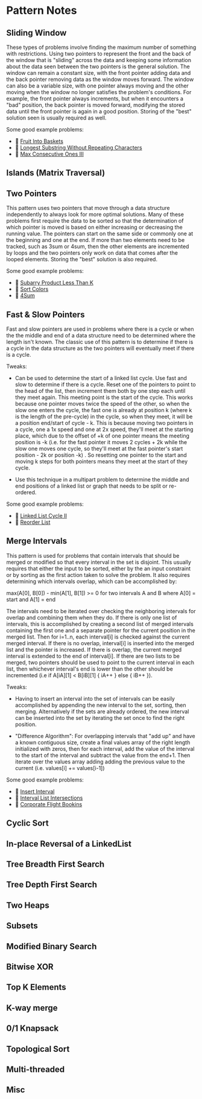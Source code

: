 # Pattern Notes

## Sliding Window

These types of problems involve finding the maximum number of something with restrictions. Using
two pointers to represent the front and the back of the window that is "sliding" across the data
and keeping some information about the data seen between the two pointers is the general solution.
The window can remain a constant size, with the front pointer adding data and the back pointer
removing data as the window moves forward. The window can also be a variable size, with one pointer
always moving and the other moving when the window no longer satisfies the problem's conditions.
For example, the front pointer always increments, but when it encounters a "bad" position, the back
pointer is moved forward, modifying the stored data until the front pointer is again in a good
position. Storing of the "best" solution seen is usually required as well.

Some good example problems:

- 🌼 [Fruit Into Baskets](https://leetcode.com/problems/fruit-into-baskets/)
- 🌼 [Longest Substring Without Repeating Characters](https://leetcode.com/problems/longest-substring-without-repeating-characters/)
- 🌼 [Max Consecutive Ones III](https://leetcode.com/problems/max-consecutive-ones-iii/)


## Islands (Matrix Traversal)


## Two Pointers

This pattern uses two pointers that move through a data structure independently to always look for
more optimal solutions. Many of these problems first require the data to be sorted so that the
determination of which pointer is moved is based on either increasing or decreasing the running
value. The pointers can start on the same side or commonly one at the beginning and one at the end.
If more than two elements need to be tracked, such as 3sum or 4sum, then the other elements are
incremented by loops and the two pointers only work on data that comes after the looped elements.
Storing the "best" solution is also required.

Some good example problems:

- 🌼 [Subarry Product Less Than K](https://leetcode.com/problems/subarray-product-less-than-k/)
- 🌼 [Sort Colors](https://leetcode.com/problems/sort-colors/)
- 🌼 [4Sum](https://leetcode.com/problems/4sum/)


## Fast & Slow Pointers

Fast and slow pointers are used in problems where there is a cycle or when the the middle and
end of a data structure need to be determined where the length isn't known. The classic use of this
pattern is to determine if there is a cycle in the data structure as the two pointers will
eventually meet if there is a cycle.

Tweaks:

- Can be used to determine the start of a linked list cycle. Use fast and slow to determine if
  there is a cycle. Reset one of the pointers to point to the head of the list, then increment
  them both by one step each until they meet again. This meeting point is the start of the cycle.
  This works because one pointer moves twice the speed of the other, so when the slow one enters
  the cycle, the fast one is already at position k (where k is the length of the pre-cycle) in the
  cycle, so when they meet, it will be a position end/start of cycle - k. This is because moving
  two pointers in a cycle, one a 1x speed and one at 2x speed, they'll meet at the starting place,
  which due to the offset of +k of one pointer means the meeting position is -k (i.e. for the fast
  pointer it moves 2 cycles + 2k while the slow one moves one cycle, so they'll meet at the fast
  pointer's start position - 2k or position -k) . So resetting one pointer to the start and moving
  k steps for both pointers means they meet at the start of they cycle.

- Use this technique in a multipart problem to determine the middle and end positions of a linked
  list or graph that needs to be split or re-ordered.
  
Some good example problems:

- 🌼 [Linked List Cycle II](https://leetcode.com/problems/linked-list-cycle-ii/)
- 🌼 [Reorder List](https://leetcode.com/problems/reorder-list/)


## Merge Intervals

This pattern is used for problems that contain intervals that should be merged or modified so that
every interval in the set is disjoint. This usually requires that either the input to be sorted,
either by the an input constraint or by sorting as the first action taken to solve the problem. It
also requires determining which intervals overlap, which can be accomplished by:

 max(A[0], B[0]) - min(A[1], B[1]) >= 0 for two intervals A and B where A[0] = start and A[1] = end

The intervals need to be iterated over checking the neighboring intervals for overlap and combining
them when they do. If there is only one list of intervals, this is accomplished by creating a
second list of merged intervals containing the first one and a separate pointer for the current
position in the merged list. Then for i=1..n, each interval[i] is checked against the current
merged interval. If there is no overlap, interval[i] is inserted into the merged list and the
pointer is increased. If there is overlap, the current merged interval is extended to the end of
interval[i]. If there are two lists to be merged, two pointers should be used to point to the
current interval in each list, then whichever interval's end is lower than the other should be
incremented (i.e if A[iA][1] < B[iB][1] { iA++ } else { iB++ }).

Tweaks:

- Having to insert an interval into the set of intervals can be easily accomplished by appending
  the new interval to the set, sorting, then merging. Alternatively if the sets are already
  ordered, the new interval can be inserted into the set by iterating the set once to find the
  right position.
  
- "Difference Algorithm": For overlapping intervals that "add up" and have a known contiguous size,
  create a final values array of the right length initialized with zeros, then for each interval,
  add the value of the interval to the start of the interval and subtract the value from the end+1.
  Then iterate over the values array adding adding the previous value to the current (i.e.
  values[i] += values[i-1])

Some good example problems:

- 🌼 [Insert Interval](https://leetcode.com/problems/insert-interval/)
- 🌼 [Interval List Intersections](https://leetcode.com/problems/interval-list-intersections/)
- 🌼 [Corporate Flight Bookins](https://leetcode.com/problems/corporate-flight-bookings/)


## Cyclic Sort


## In-place Reversal of a LinkedList


## Tree Breadth First Search


## Tree Depth First Search


## Two Heaps


## Subsets


## Modified Binary Search


## Bitwise XOR


## Top K Elements


## K-way merge


## 0/1 Knapsack


## Topological Sort


## Multi-threaded


## Misc

